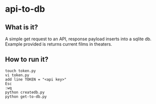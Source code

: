 # api-to-db
## What is it?
A simple get request to an API, response payload inserts into a sqlite db. Example provided is returns current films in theaters.

## How to run it?
```
touch token.py
vi token.py
add line TOKEN = "<api key>"
Esc
:wq
python createdb.py
python get-to-db.py
```